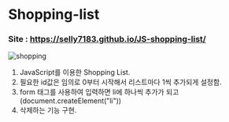 # Shopping-list
### Site : https://selly7183.github.io/JS-shopping-list/
![shopping](https://user-images.githubusercontent.com/88068412/210191081-c7352982-cc86-4f80-8375-b77d94f6a6ad.png)

1. JavaScript를 이용한 Shopping List.
2. 필요한 id값은 임의로 0부터 시작해서 리스트마다 1씩 추가되게 설정함.
3. form 태그를 사용하여 입력하면 li에 하나씩 추가가 되고 (document.createElement("li"))
4. 삭제하는 기능 구현.
